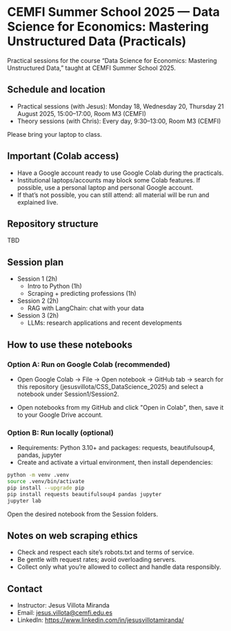 # CEMFI Summer School 2025 — Data Science for Economics: Mastering Unstructured Data (Practicals)

Practical sessions for the course “Data Science for Economics: Mastering Unstructured Data,” taught at CEMFI Summer School 2025.

## Schedule and location

- Practical sessions (with Jesus): Monday 18, Wednesday 20, Thursday 21 August 2025, 15:00–17:00, Room M3 (CEMFI)
- Theory sessions (with Chris): Every day, 9:30–13:00, Room M3 (CEMFI)

Please bring your laptop to class.

## Important (Colab access)

- Have a Google account ready to use Google Colab during the practicals.
- Institutional laptops/accounts may block some Colab features. If possible, use a personal laptop and personal Google account.
- If that’s not possible, you can still attend: all material will be run and explained live.

## Repository structure

TBD

## Session plan

- Session 1 (2h)
  - Intro to Python (1h)
  - Scraping + predicting professions (1h)
- Session 2 (2h)
  - RAG with LangChain: chat with your data
- Session 3 (2h)
  - LLMs: research applications and recent developments

## How to use these notebooks

### Option A: Run on Google Colab (recommended)

- Open Google Colab → File → Open notebook → GitHub tab → search for this repository (jesusvillota/CSS_DataScience_2025) and select a notebook under Session1/Session2.

- Open notebooks from my GitHub and click "Open in Colab", then, save it to your Google Drive account.

### Option B: Run locally (optional)

- Requirements: Python 3.10+ and packages: requests, beautifulsoup4, pandas, jupyter
- Create and activate a virtual environment, then install dependencies:

```bash
python -m venv .venv
source .venv/bin/activate
pip install --upgrade pip
pip install requests beautifulsoup4 pandas jupyter
jupyter lab
```

Open the desired notebook from the Session folders.

## Notes on web scraping ethics

- Check and respect each site’s robots.txt and terms of service.
- Be gentle with request rates; avoid overloading servers.
- Collect only what you’re allowed to collect and handle data responsibly.

## Contact

- Instructor: Jesus Villota Miranda
- Email: jesus.villota@cemfi.edu.es
- LinkedIn: https://www.linkedin.com/in/jesusvillotamiranda/
